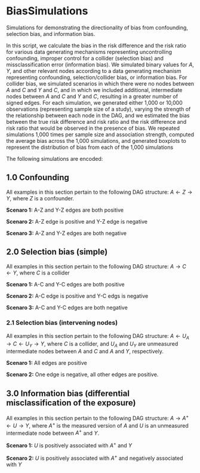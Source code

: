 # BiasSimulations
Simulations for demonstrating the directionality of bias from confounding, selection bias, and information bias.

In this script, we calculate the bias in the risk difference and the risk ratio for various data generating mechanisms representing uncontrolling confounding, improper control for a collider (selection bias) and missclassification error (information bias). We simulated binary values for $A$, $Y$, and other relevant nodes according to a data generating mechanism representing confounding, selection/collider bias, or information bias. For collider bias, we simulated scenarios in which there were no nodes between $A$ and $C$ and $Y$ and $C$, and in which we included additional, intermediate nodes between $A$ and $C$ and $Y$ and $C$, resulting in a greater number of signed edges. For each simulation, we generated either 1,000 or 10,000 observations (representing sample size of a study), varying the strength of the relationship between each node in the DAG, and we estimated the bias between the true risk difference and risk ratio and the risk difference and risk ratio that would be observed in the presence of bias. We repeated simulations 1,000 times per sample size and association strength, computed the average bias across the 1,000 simulations, and generated boxplots to represent the distribution of bias from each of the 1,000 simulations 

The following simulations are encoded:

## 1.0 Confounding

All examples in this section pertain to the following DAG structure: $A \leftarrow Z \rightarrow Y$, where $Z$ is a confounder.

**Scenaro 1:** A-Z and Y-Z edges are both positive

**Scenaro 2:** A-Z edge is positive and Y-Z edge is negative

**Scenaro 3:** A-Z and Y-Z edges are both negative

## 2.0 Selection bias (simple)

All examples in this section pertain to the following DAG structure: $A \rightarrow C \leftarrow Y$, where $C$ is a collider

**Scenaro 1:** A-C and Y-C edges are both positive

**Scenaro 2:** A-C edge is positive and Y-C edgs is negative

**Scenaro 3:** A-C and Y-C edges are both negative

### 2.1 Selection bias (intervening nodes)

All examples in this section pertain to the following DAG structure: $A \leftarrow U_A \rightarrow C \leftarrow U_Y \rightarrow Y$, where $C$ is a collider, and $U_A$ and $U_Y$ are unmeasured intermediate nodes between $A$ and $C$ and $A$ and $Y$, respectively.

**Scenaro 1:** All edges are positive

**Scenaro 2:** One edge is negative, all other edges are positive.

## 3.0 Information bias (differential misclassification of the exposure)

All examples in this section pertain to the following DAG structure: $A \rightarrow A^+ \leftarrow U \rightarrow Y$, where $A^+$ is the measured version of $A$ and $U$ is an unmeasured intermediate node between $A^+$ and $Y$.

**Scenaro 1:** $U$ is positively associated with $A^+$ and $Y$

**Scenaro 2:** $U$ is positively associated with $A^+$ and negatively associated with $Y$

